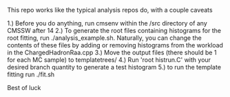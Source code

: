 
This repo works like the typical analysis repos do, with a couple caveats

1.) Before you do anything, run cmsenv within the /src directory of any CMSSW after 14
2.) To generate the root files containing histograms for the root fitting, run ./analysis_example.sh. Naturally, you can change the contents of these files by adding or removing histograms from the workload in the ChargedHadronRaa.cpp
3.) Move the output files (there should be 1 for each MC sample) to templatetrees/ 
4.) Run 'root histrun.C' with your desired branch quantity to generate a test histogram 
5.) to run the template fitting run ./fit.sh 

Best of luck

